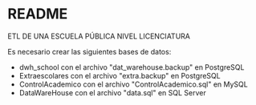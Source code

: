 # README

ETL DE UNA ESCUELA PÚBLICA NIVEL LICENCIATURA

Es necesario crear las siguientes bases de datos:
  * dwh_school con el archivo "dat_warehouse.backup" en PostgreSQL
  * Extraescolares con el archivo "extra.backup" en PostgreSQL
  * ControlAcademico con el archivo "ControlAcademico.sql" en MySQL
  * DataWareHouse con el archivo "data.sql" en SQL Server
